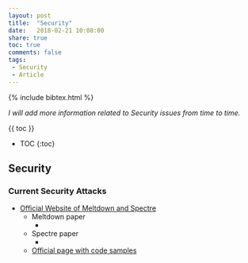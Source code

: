 ```yaml
---
layout: post
title:  "Security"
date:   2018-02-21 10:08:00
share: true
toc: true
comments: false
tags:
 - Security
 - Article
---
```


{% include bibtex.html %}

*I will add more information related to Security issues from time to time.*

{{ toc }}

* TOC
{:toc}

## Security

### Current Security Attacks

<bibtex src="{{ site.url }}/bibtex/2018_-_Security.bib"></bibtex>

* [Official Website of Meltdown and Spectre](https://meltdownattack.com/)
  * Meltdown paper 
    * <div class="bibtex_display" bibtexkeys="Lipp2018meltdown"></div>
  * Spectre paper 
    * <div class="bibtex_display" bibtexkeys="Kocher2018spectre"></div>
  * [Official page with code samples](https://github.com/IAIK/meltdown)
